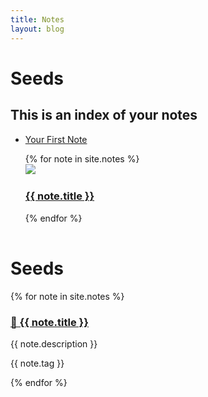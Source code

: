 ```yaml
---
title: Notes
layout: blog
---
```


# Seeds

## This is an index of your notes

* [Your First Note](../_notes/first-post.md)

<table class="seeds">
<ul>
  {% for note in site.notes %}
  <li style="list-style: none;">
    <a href="{{ note.url }}">
    <img class="seeds" src="{{ note.img }}" />
    <h3>{{ note.title }}</h3></a>
  </li>
  {% endfor %}
</ul>
</table>



<h1>Seeds</h1>

<div class="seed-preview">
  {% for note in site.notes %}
    <div class="titcol">
      <a href="{{ note.url }}"><h3>🌱 {{ note.title }}</h3></a>
      <p>{{ note.description }}</p>
      <div class="tags">
        <p>{{ note.tag }}</p>
      </div>
    </div>
    <!--<td class="imgcol">
      <a href="{{ note.url }}"><img class="seeds" src="{{ note.img }}" /></a>
    </td>-->
  {% endfor %}